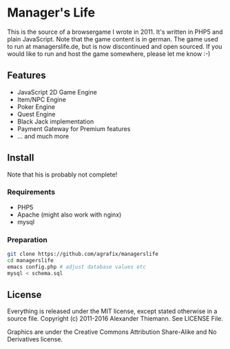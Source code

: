 # Manager's Life

This is the source of a browsergame I wrote in 2011. It's written in PHP5 and plain JavaScript. Note that the game content is in german. The game used to run at managerslife.de, but is now discontinued and open sourced. If you would like to run and host the game somewhere, please let me know :-)

## Features

* JavaScript 2D Game Engine
* Item/NPC Engine
* Poker Engine
* Quest Engine
* Black Jack implementation
* Payment Gateway for Premium features
* ... and much more

## Install

Note that his is probably not complete!

### Requirements

* PHP5
* Apache (might also work with nginx)
* mysql

### Preparation

```bash
git clone https://github.com/agrafix/managerslife
cd managerslife
emacs config.php # adjust database values etc
mysql < schema.sql
```

## License

Everything is released under the MIT license, except stated otherwise in a source file. Copyright (c) 2011-2016 Alexander Thiemann. See LICENSE File.

Graphics are under the Creative Commons Attribution Share-Alike and No Derivatives license.